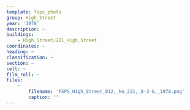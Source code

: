 ```yaml
---
template: fsps_photo
group: High_Street
year: '1978'
description: ~
buildings:
    - High_Street/221_High_Street
coordinates: ~
heading: ~
classification: ~
section: ~
cell: ~
film_roll: ~
files:
    -
        filename: 'FSPS_High_Street_012,_No_221,_8-3-G,_1978.png'
        caption: ''
---
```

